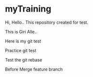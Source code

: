 # myTraining

Hi, Hello.. This repository created for test.

This is Giri Alle..

Here is my git test

Practice git test

Test the git rebase

Before Merge feature branch

